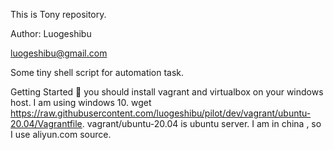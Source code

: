 This is Tony repository.

Author: Luogeshibu

luogeshibu@gmail.com

Some tiny shell script for automation task.

Getting Started 😬
you should install vagrant and virtualbox on your windows host. I am using windows 10.
wget https://raw.githubusercontent.com/luogeshibu/pilot/dev/vagrant/ubuntu-20.04/Vagrantfile.
vagrant/ubuntu-20.04 is ubuntu server. I am in china , so I use aliyun.com source.
